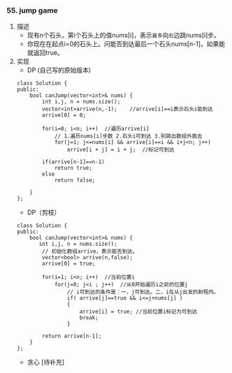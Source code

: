 

### 55. jump game
1. 描述
    - 现有n个石头，第i个石头上的值nums[i]，表示`最多`向`右`边跳nums[i]步。
    - 你现在在起点i=0的石头上。问能否到达最后一个石头nums[n-1]。如果能就返回true。
2. 实现
    - DP    (自己写的原始版本)
    ```
    class Solution {
    public:
        bool canJump(vector<int>& nums) {
            int i,j, n = nums.size();
            vector<int>arrive(n,-1);    //arrive[i]==i表示石头i能到达
            arrive[0] = 0;
            
            for(i=0; i<n; i++)  //遍历arrive[i]
                // 1.遍历nums[i]步数 2.石头i可到达 3.别跳出数组外面去
                for(j=1; j<=nums[i] && arrive[i]==i && i+j<n; j++)
                    arrive[i + j] = i + j;  //标记可到达
            
            if(arrive[n-1]==n-1)
                return true;
            else
                return false;
            
        }
    };
    ```
    - DP（剪枝）
    ```
    class Solution {
    public:
        bool canJump(vector<int>& nums) {
           int i,j, n = nums.size();
            // 初始化数组arrive，表示能否到达。
            vector<bool> arrive(n,false);        
            arrive[0] = true;
            
            for(i=1; i<n; i++)  //当前位置i
                for(j=0; j<i ; j++)  //从0开始遍历i之前的位置j
                    // i可到达的条件是：一，j可到达。二，i在从j出发的射程内。
                    if( arrive[j]==true && i<=j+nums[j] )
                    {
                        arrive[i] = true; //当前位置i标记为可到达
                        break;
                    }
            
            return arrive[n-1];
        }
    };
    ```
    - 贪心
    [待补充]